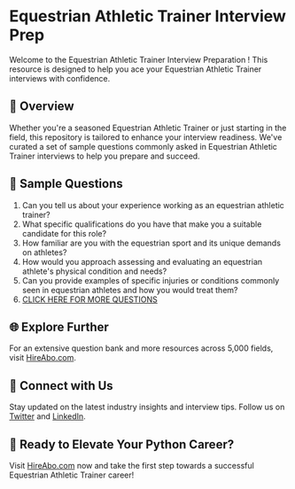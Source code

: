 # Equestrian Athletic Trainer Interview Prep

Welcome to the Equestrian Athletic Trainer Interview Preparation ! This resource is designed to help you ace your Equestrian Athletic Trainer interviews with confidence.

## 🚀 Overview

Whether you're a seasoned Equestrian Athletic Trainer or just starting in the field, this repository is tailored to enhance your interview readiness. We've curated a set of sample questions commonly asked in Equestrian Athletic Trainer interviews to help you prepare and succeed.

## 📝 Sample Questions

1. Can you tell us about your experience working as an equestrian athletic trainer?
2. What specific qualifications do you have that make you a suitable candidate for this role?
3. How familiar are you with the equestrian sport and its unique demands on athletes?
4. How would you approach assessing and evaluating an equestrian athlete's physical condition and needs?
5. Can you provide examples of specific injuries or conditions commonly seen in equestrian athletes and how you would treat them?
6. [CLICK HERE FOR MORE QUESTIONS](https://hireabo.com/job/15_3_15/Equestrian%20Athletic%20Trainer)

## 🌐 Explore Further

For an extensive question bank and more resources across 5,000 fields, visit [HireAbo.com](https://www.hireabo.com).

## 📱 Connect with Us

Stay updated on the latest industry insights and interview tips. Follow us on [Twitter](https://twitter.com/hireabo) and [LinkedIn](https://www.linkedin.com/in/hire-abo-3609972a8/).

## 🚀 Ready to Elevate Your Python Career?

Visit [HireAbo.com](https://www.hireabo.com) now and take the first step towards a successful Equestrian Athletic Trainer career!